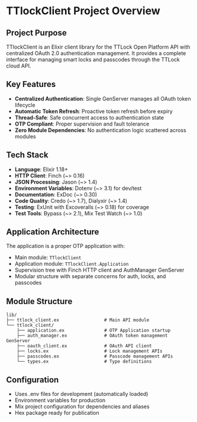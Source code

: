 # TTlockClient Project Overview

## Project Purpose
TTlockClient is an Elixir client library for the TTLock Open Platform API with centralized OAuth 2.0 authentication management. It provides a complete interface for managing smart locks and passcodes through the TTLock cloud API.

## Key Features
- **Centralized Authentication**: Single GenServer manages all OAuth token lifecycle
- **Automatic Token Refresh**: Proactive token refresh before expiry  
- **Thread-Safe**: Safe concurrent access to authentication state
- **OTP Compliant**: Proper supervision and fault tolerance
- **Zero Module Dependencies**: No authentication logic scattered across modules

## Tech Stack
- **Language**: Elixir 1.18+
- **HTTP Client**: Finch (~> 0.16)
- **JSON Processing**: Jason (~> 1.4)
- **Environment Variables**: Dotenv (~> 3.1) for dev/test
- **Documentation**: ExDoc (~> 0.30)
- **Code Quality**: Credo (~> 1.7), Dialyxir (~> 1.4)
- **Testing**: ExUnit with Excoveralls (~> 0.18) for coverage
- **Test Tools**: Bypass (~> 2.1), Mix Test Watch (~> 1.0)

## Application Architecture
The application is a proper OTP application with:
- Main module: `TTlockClient`
- Application module: `TTlockClient.Application` 
- Supervision tree with Finch HTTP client and AuthManager GenServer
- Modular structure with separate concerns for auth, locks, and passcodes

## Module Structure
```
lib/
├── ttlock_client.ex                 # Main API module
└── ttlock_client/
    ├── application.ex               # OTP Application startup
    ├── auth_manager.ex              # OAuth token management GenServer
    ├── oauth_client.ex              # OAuth API client
    ├── locks.ex                     # Lock management APIs
    ├── passcodes.ex                 # Passcode management APIs
    └── types.ex                     # Type definitions
```

## Configuration
- Uses .env files for development (automatically loaded)
- Environment variables for production
- Mix project configuration for dependencies and aliases
- Hex package ready for publication
